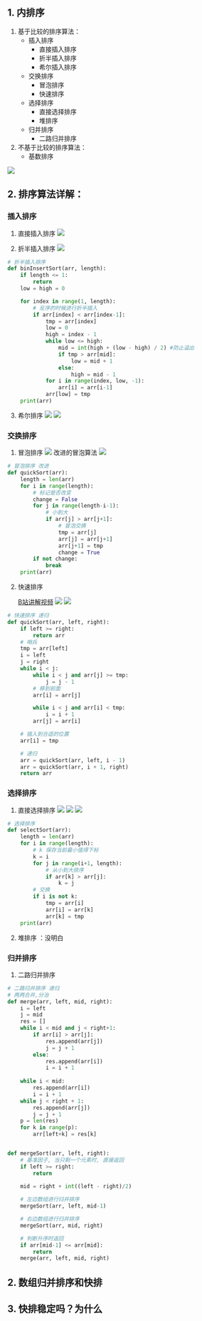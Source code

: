 ## 1. 内排序
1. 基于比较的排序算法：
	- 插入排序
		- 直接插入排序
		- 折半插入排序
		- 希尔插入排序
	- 交换排序
		- 冒泡排序
		- 快速排序
	- 选择排序
		- 直接选择排序
		- 堆排序
	- 归并排序
		- 二路归并排序
2. 不基于比较的排序算法：
	- 基数排序

![](排序算法_files/12.jpg)
## 2. 排序算法详解：
### 插入排序
1. 直接插入排序
![](排序算法_files/1.jpg)

2. 折半插入排序
![](排序算法_files/2.jpg)
```python
# 折半插入排序
def binInsertSort(arr, length):
    if length <= 1:
        return
    low = high = 0

    for index in range(1, length):
        # 反序的时候进行折半插入
        if arr[index] < arr[index-1]:
            tmp = arr[index]
            low = 0
            high = index - 1
            while low <= high:
                mid = int(high + (low - high) / 2) #防止溢出
                if tmp > arr[mid]:
                    low = mid + 1
                else:
                    high = mid - 1
            for i in range(index, low, -1):
                arr[i] = arr[i-1]
            arr[low] = tmp
    print(arr)
```

3. 希尔排序
![](排序算法_files/4.jpg)
![](排序算法_files/3.jpg)

### 交换排序
1. 冒泡排序
![](排序算法_files/5.jpg)
改进的冒泡算法
![](排序算法_files/6.jpg)
```python
# 冒泡排序 改进
def quickSort(arr):
    length = len(arr)
    for i in range(length):
        # 标记是否改变
        change = False
        for j in range(length-i-1):
            # 小到大
            if arr[j] > arr[j+1]:
                # 冒泡交换
                tmp = arr[j]
                arr[j] = arr[j+1]
                arr[j+1] = tmp 
                change = True
        if not change:
            break
    print(arr)
```
2. 快速排序

	[B站讲解视频](https://www.bilibili.com/video/av39093184?from=search&seid=15323081014129383118)
![](排序算法_files/7.jpg)
![](排序算法_files/8.jpg)
```python
# 快速排序 递归
def quickSort(arr, left, right):
    if left >= right:
        return arr
    # 哨兵
    tmp = arr[left]
    i = left
    j = right
    while i < j:
        while i < j and arr[j] >= tmp:
            j = j - 1
        # 移到前面
        arr[i] = arr[j]

        while i < j and arr[i] < tmp:
            i = i + 1
        arr[j] = arr[i]

    # 插入到合适的位置
    arr[i] = tmp

    # 递归
    arr = quickSort(arr, left, i - 1)
    arr = quickSort(arr, i + 1, right)
    return arr
```

### 选择排序
1. 直接选择排序
![](排序算法_files/10.jpg)
![](排序算法_files/9.jpg)
![](排序算法_files/11.jpg)
```python
# 选择排序
def selectSort(arr):
    length = len(arr)
    for i in range(length):
        # k 保存当前最小值得下标
        k = i
        for j in range(i+1, length):
            # 从小到大排序
            if arr[k] > arr[j]:
                k = j
        # 交换
        if i is not k:
            tmp = arr[i]
            arr[i] = arr[k]
            arr[k] = tmp
    print(arr)
```
2. 堆排序
：没明白

### 归并排序
1. 二路归并排序

```python
# 二路归并排序 递归
# 两两合并,分治    
def merge(arr, left, mid, right):
    i = left
    j = mid
    res = []
    while i < mid and j < right+1:
        if arr[i] > arr[j]:
            res.append(arr[j])
            j = j + 1
        else:
            res.append(arr[i])
            i = i + 1
    
    while i < mid:
        res.append(arr[i])
        i = i + 1
    while j < right + 1:
        res.append(arr[j])
        j = j + 1
    p = len(res)
    for k in range(p):
        arr[left+k] = res[k]


def mergeSort(arr, left, right):
    # 基准因子, 当只剩一个元素时, 直接返回
    if left >= right:
        return
    
    mid = right + int((left - right)/2)

    # 左边数组进行归并排序
    mergeSort(arr, left, mid-1)

    # 右边数组进行归并排序
    mergeSort(arr, mid, right)

    # 判断升序时返回
    if arr[mid-1] <= arr[mid]:
        return
    merge(arr, left, mid, right)
```

## 2. 数组归并排序和快排
## 3. 快排稳定吗？为什么